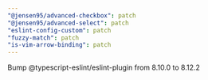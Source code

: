```yaml
---
"@jensen95/advanced-checkbox": patch
"@jensen95/advanced-select": patch
"eslint-config-custom": patch
"fuzzy-match": patch
"is-vim-arrow-binding": patch
---
```


Bump @typescript-eslint/eslint-plugin from 8.10.0 to 8.12.2

